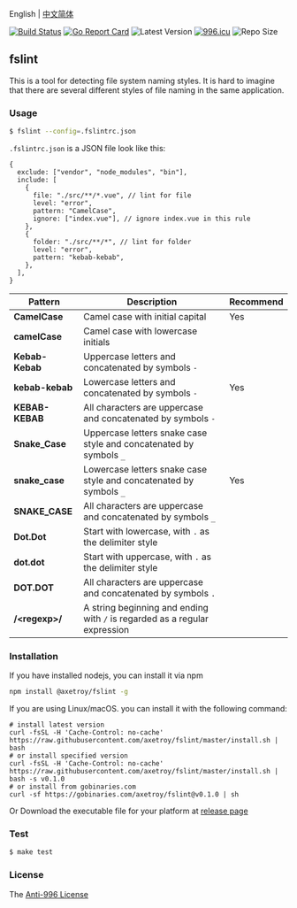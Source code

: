 English | [中文简体](README_zh-CN.md)

[![Build Status](https://github.com/axetroy/fslint/workflows/ci/badge.svg)](https://github.com/axetroy/fslint/actions)
[![Go Report Card](https://goreportcard.com/badge/github.com/axetroy/fslint)](https://goreportcard.com/report/github.com/axetroy/fslint)
![Latest Version](https://img.shields.io/github/v/release/axetroy/fslint.svg)
[![996.icu](https://img.shields.io/badge/link-996.icu-red.svg)](https://996.icu)
![Repo Size](https://img.shields.io/github/repo-size/axetroy/fslint.svg)

## fslint

This is a tool for detecting file system naming styles. It is hard to imagine that there are several different styles of file naming in the same application.

### Usage

```bash
$ fslint --config=.fslintrc.json
```

`.fslintrc.json` is a JSON file look like this:

```json5
{
  exclude: ["vendor", "node_modules", "bin"],
  include: [
    {
      file: "./src/**/*.vue", // lint for file
      level: "error",
      pattern: "CamelCase",
      ignore: ["index.vue"], // ignore index.vue in this rule
    },
    {
      folder: "./src/**/*", // lint for folder
      level: "error",
      pattern: "kebab-kebab",
    },
  ],
}
```

| Pattern          | Description                                                                | Recommend |
| ---------------- | -------------------------------------------------------------------------- | --------- |
| **CamelCase**    | Camel case with initial capital                                            | Yes       |
| **camelCase**    | Camel case with lowercase initials                                         |           |
| **Kebab-Kebab**  | Uppercase letters and concatenated by symbols `-`                          |           |
| **kebab-kebab**  | Lowercase letters and concatenated by symbols `-`                          | Yes       |
| **KEBAB-KEBAB**  | All characters are uppercase and concatenated by symbols `-`               |           |
| **Snake_Case**   | Uppercase letters snake case style and concatenated by symbols `_`         |           |
| **snake_case**   | Lowercase letters snake case style and concatenated by symbols `_`         | Yes       |
| **SNAKE_CASE**   | All characters are uppercase and concatenated by symbols `_`               |           |
| **Dot.Dot**      | Start with lowercase, with `.` as the delimiter style                      |           |
| **dot.dot**      | Start with uppercase, with `.` as the delimiter style                      |           |
| **DOT.DOT**      | All characters are uppercase and concatenated by symbols `.`               |           |
| **/\<regexp\>/** | A string beginning and ending with `/` is regarded as a regular expression |           |

### Installation

If you have installed nodejs, you can install it via npm

```bash
npm install @axetroy/fslint -g
```

If you are using Linux/macOS. you can install it with the following command:

```shell
# install latest version
curl -fsSL -H 'Cache-Control: no-cache' https://raw.githubusercontent.com/axetroy/fslint/master/install.sh | bash
# or install specified version
curl -fsSL -H 'Cache-Control: no-cache' https://raw.githubusercontent.com/axetroy/fslint/master/install.sh | bash -s v0.1.0
# or install from gobinaries.com
curl -sf https://gobinaries.com/axetroy/fslint@v0.1.0 | sh
```

Or Download the executable file for your platform at [release page](https://github.com/axetroy/fslint/releases)

### Test

```bash
$ make test
```

### License

The [Anti-996 License](LICENSE)
